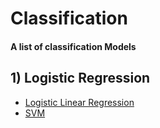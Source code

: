 # Classification
#### A list of classification Models

## 1) Logistic Regression
- [Logistic Linear Regression](https://github.com/souvikb07/Machine-Learning/tree/master/Classification/Logistic%20Linear%20Regression)
- [SVM](https://github.com/souvikb07/Machine-Learning/tree/master/Classification/SVM)
